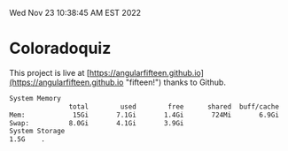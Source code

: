 Wed Nov 23 10:38:45 AM EST 2022

# Coloradoquiz


This project is live at [https://angularfifteen.github.io](https://angularfifteen.github.io "fifteen!") thanks to Github.

```bash
System Memory
               total        used        free      shared  buff/cache   available
Mem:            15Gi       7.1Gi       1.4Gi       724Mi       6.9Gi       7.2Gi
Swap:          8.0Gi       4.1Gi       3.9Gi
System Storage
1.5G	.
